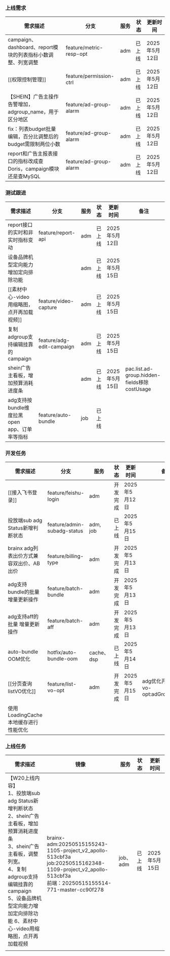 ### 上线需求

| 需求描述                                         | 分支                      | 服务  | 状态  | 更新时间       |
| -------------------------------------------- | ----------------------- | --- | --- | ---------- |
| campaign、dashboard、report模块的列表指标小数调整、列宽调整    | feature/metric-resp-opt | adm | 已上线 | 2025年5月12日 |
| [[权限控制管理]]                                   | feature/permission-ctrl | adm | 已上线 | 2025年5月12日 |
| 【SHEIN】广告主操作告警增加，adgroup_name，用于区分地区         | feature/ad-group-alarm  | adm | 已上线 | 2025年5月12日 |
| fix：列表budget批量编辑，百分比调整后的budget需限制两位小数        | feature/ad-group-alarm  | adm | 已上线 | 2025年5月12日 |
| report和广告主报表接口的指标改成查Doris，campaign模块还是查MySQL | feature/ad-group-alarm  | adm | 已上线 | 2025年5月12日 |

### 测试跟进
| 需求描述                            | 分支                        | 服务  | 状态  | 更新时间       | 备注                                         |
| ------------------------------- | ------------------------- | --- | --- | ---------- | ------------------------------------------ |
| report接口的实时和非实时指标变动             | feature/report-api        | adm | 已上线 | 2025年5月12日 |                                            |
| 设备品牌机型定向能力增加定向排除功能              |                           | adm | 已上线 | 2025年5月15日 |                                            |
| [[素材中心-video用缩略图，点开再加载视频]]      | feature/video-capture     | adm | 已上线 | 2025年5月15日 |                                            |
| 复制adgroup支持编辑挂靠的campaign        | feature/adg-edit-campaign | adm | 已上线 | 2025年5月15日 |                                            |
| shein广告主看板，增加预算消耗进度条            |                           | adm | 已上线 | 2025年5月15日 | pac.list.ad-group.hidden-fields移除costUsage |
| adg支持按bundle维度拉黑open app、订单率等指标 | feature/auto-bundle       | job | 已上线 |            |                                            |

### 开发任务
| 需求描述                       | 分支                          | 服务        | 状态   | 更新时间       | 备注                                  |
| -------------------------- | --------------------------- | --------- | ---- | ---------- | ----------------------------------- |
| [[接入飞书登录]]                 | feature/feishu-login        | adm       | 开发完成 | 2025年5月12日 |                                     |
| 投放端sub adg Status新增判断状态    | feature/admin-subadg-status | adm, job  | 已上线  | 2025年5月15日 |                                     |
| brainx adg列表出价方式兼容双出价、AB出价 | feature/billing-type        | adm       | 开发完成 | 2025年5月13日 |                                     |
| adg支持bundle的批量 增量更新操作      | feature/batch-bundle        | adm       | 开发完成 | 2025年5月13日 |                                     |
| adg支持aff的批量 增量更新操作         | feature/batch-aff           | adm       | 开发完成 | 2025年5月13日 |                                     |
| auto-bundle OOM优化          | hotfix/auto-bundle-oom      | cache、dsp | 已上线  | 2025年5月14日 |                                     |
| [[分页查询listVO优化]]           | feature/list-vo-opt         | adm       | 开发完成 | 2025年5月15日 | adg优化开关：list-vo-opt:adGroup:disable |
| 使用LoadingCache本地缓存进行性能优化   |                             |           |      |            |                                     |

### 上线任务

| 需求描述                                                                                                                                                                      | 镜像                                                                                                                                                           | 服务      | 状态  | 更新时间       |
| ------------------------------------------------------------------------------------------------------------------------------------------------------------------------- | ------------------------------------------------------------------------------------------------------------------------------------------------------------ | ------- | --- | ---------- |
| 【W20上线内容】<br>1、投放端sub adg Status新增判断状态 <br>2、shein广告主看板，增加预算消耗进度条 <br>3、shein广告主看板，调整列宽。 <br>4、复制adgroup支持编辑挂靠的campaign <br>5、设备品牌机型定向能力增加定向排除功能 6、素材中心-video用缩略图，点开再加载视频 | <br>brainx-adm:20250515155243-1105-project_v2_apollo-513cbf3a<br>job:20250515162348-1109-project_v2_apollo-513cbf3a<br>前端：20250515155514-771-master-cc90f278 | job、adm | 已上线 | 2025年5月15日 |
|                                                                                                                                                                           |                                                                                                                                                              |         |     |            |

